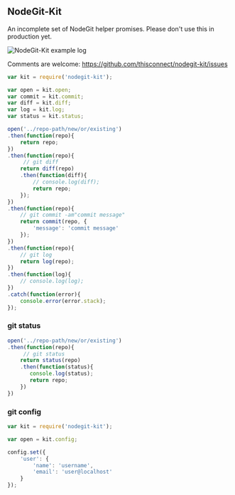 NodeGit-Kit
-----------

An incomplete set of NodeGit helper promises. Please don't use this in production yet.

![NodeGit-Kit example log](https://raw.github.com/thisconnect/nodegit-kit/master/log.png)

Comments are welcome: https://github.com/thisconnect/nodegit-kit/issues

```javascript
var kit = require('nodegit-kit');

var open = kit.open;
var commit = kit.commit;
var diff = kit.diff;
var log = kit.log;
var status = kit.status;

open('../repo-path/new/or/existing')
.then(function(repo){
    return repo;
})
.then(function(repo){
     // git diff
    return diff(repo)
    .then(function(diff){
        // console.log(diff);
        return repo;
    });
})
.then(function(repo){
    // git commit -am"commit message"
    return commit(repo, {
        'message': 'commit message'
    });
})
.then(function(repo){
    // git log
    return log(repo);
})
.then(function(log){
    // console.log(log);
})
.catch(function(error){
    console.error(error.stack);
});
```

### git status

```javascript
open('../repo-path/new/or/existing')
.then(function(repo){
     // git status
    return status(repo)
    .then(function(status){
       console.log(status);
       return repo;
    })
})
```

### git config

```javascript
var kit = require('nodegit-kit');

var open = kit.config;

config.set({
    'user': {
        'name': 'username',
        'email': 'user@localhost'
    }
});
```
